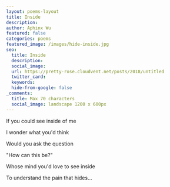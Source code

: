 ```yaml
---
layout: poems-layout
title: Inside
description: 
author: Aphinx Wu
featured: false
categories: poems
featured_image: /images/hide-inside.jpg
seo:
  title: Inside
  description: 
  social_image:
  url: https://pretty-rose.cloudvent.net/posts/2018/untitled
  twitter_card:
  keywords:
  hide-from-google: false
_comments:
  title: Max 70 characters
  social_image: landscape 1200 x 600px
---
```

If you could see inside of me

I wonder what you'd think

Would you ask the question

"How can this be?"

Whose mind you'd love to see inside

To understand the pain that hides...

&nbsp;
